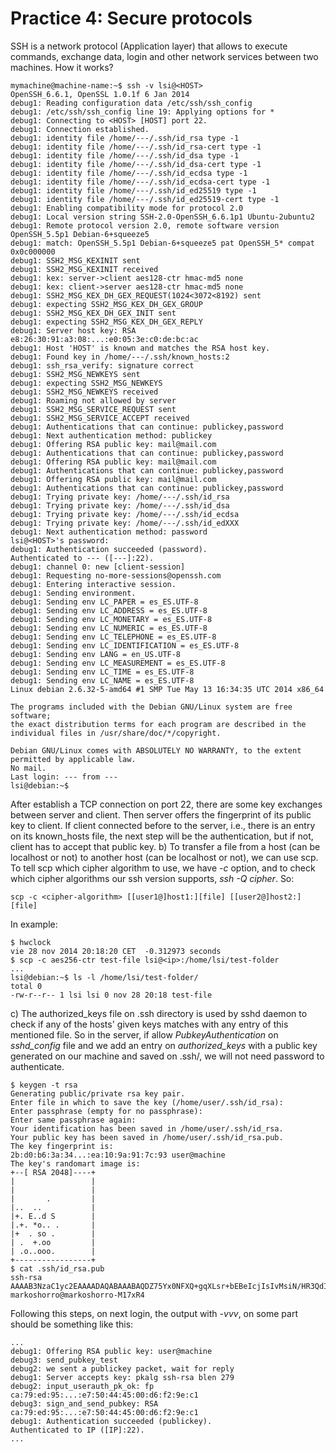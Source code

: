 Practice 4: Secure protocols
============================

SSH is a network protocol (Application layer) that allows to execute commands, exchange data, login and other network services between two machines.
How it works? 

    mymachine@machine-name:~$ ssh -v lsi@<HOST>
    OpenSSH_6.6.1, OpenSSL 1.0.1f 6 Jan 2014
    debug1: Reading configuration data /etc/ssh/ssh_config
    debug1: /etc/ssh/ssh_config line 19: Applying options for *
    debug1: Connecting to <HOST> [HOST] port 22.
    debug1: Connection established.
    debug1: identity file /home/---/.ssh/id_rsa type -1
    debug1: identity file /home/---/.ssh/id_rsa-cert type -1
    debug1: identity file /home/---/.ssh/id_dsa type -1
    debug1: identity file /home/---/.ssh/id_dsa-cert type -1
    debug1: identity file /home/---/.ssh/id_ecdsa type -1
    debug1: identity file /home/---/.ssh/id_ecdsa-cert type -1
    debug1: identity file /home/---/.ssh/id_ed25519 type -1
    debug1: identity file /home/---/.ssh/id_ed25519-cert type -1
    debug1: Enabling compatibility mode for protocol 2.0
    debug1: Local version string SSH-2.0-OpenSSH_6.6.1p1 Ubuntu-2ubuntu2
    debug1: Remote protocol version 2.0, remote software version OpenSSH_5.5p1 Debian-6+squeeze5
    debug1: match: OpenSSH_5.5p1 Debian-6+squeeze5 pat OpenSSH_5* compat 0x0c000000
    debug1: SSH2_MSG_KEXINIT sent
    debug1: SSH2_MSG_KEXINIT received
    debug1: kex: server->client aes128-ctr hmac-md5 none
    debug1: kex: client->server aes128-ctr hmac-md5 none
    debug1: SSH2_MSG_KEX_DH_GEX_REQUEST(1024<3072<8192) sent
    debug1: expecting SSH2_MSG_KEX_DH_GEX_GROUP
    debug1: SSH2_MSG_KEX_DH_GEX_INIT sent
    debug1: expecting SSH2_MSG_KEX_DH_GEX_REPLY
    debug1: Server host key: RSA e8:26:30:91:a3:08:...:e0:05:3e:c0:de:bc:ac
    debug1: Host 'HOST' is known and matches the RSA host key.
    debug1: Found key in /home/---/.ssh/known_hosts:2
    debug1: ssh_rsa_verify: signature correct
    debug1: SSH2_MSG_NEWKEYS sent
    debug1: expecting SSH2_MSG_NEWKEYS
    debug1: SSH2_MSG_NEWKEYS received
    debug1: Roaming not allowed by server
    debug1: SSH2_MSG_SERVICE_REQUEST sent
    debug1: SSH2_MSG_SERVICE_ACCEPT received
    debug1: Authentications that can continue: publickey,password
    debug1: Next authentication method: publickey
    debug1: Offering RSA public key: mail@mail.com
    debug1: Authentications that can continue: publickey,password
    debug1: Offering RSA public key: mail@mail.com
    debug1: Authentications that can continue: publickey,password
    debug1: Offering RSA public key: mail@mail.com
    debug1: Authentications that can continue: publickey,password
    debug1: Trying private key: /home/---/.ssh/id_rsa 
    debug1: Trying private key: /home/---/.ssh/id_dsa
    debug1: Trying private key: /home/---/.ssh/id_ecdsa
    debug1: Trying private key: /home/---/.ssh/id_edXXX
    debug1: Next authentication method: password
    lsi@<HOST>'s password: 
    debug1: Authentication succeeded (password).
    Authenticated to --- ([---]:22).
    debug1: channel 0: new [client-session]
    debug1: Requesting no-more-sessions@openssh.com
    debug1: Entering interactive session.
    debug1: Sending environment.
    debug1: Sending env LC_PAPER = es_ES.UTF-8
    debug1: Sending env LC_ADDRESS = es_ES.UTF-8
    debug1: Sending env LC_MONETARY = es_ES.UTF-8
    debug1: Sending env LC_NUMERIC = es_ES.UTF-8
    debug1: Sending env LC_TELEPHONE = es_ES.UTF-8
    debug1: Sending env LC_IDENTIFICATION = es_ES.UTF-8
    debug1: Sending env LANG = en_US.UTF-8
    debug1: Sending env LC_MEASUREMENT = es_ES.UTF-8
    debug1: Sending env LC_TIME = es_ES.UTF-8
    debug1: Sending env LC_NAME = es_ES.UTF-8
    Linux debian 2.6.32-5-amd64 #1 SMP Tue May 13 16:34:35 UTC 2014 x86_64
    
    The programs included with the Debian GNU/Linux system are free software;
    the exact distribution terms for each program are described in the
    individual files in /usr/share/doc/*/copyright.
    
    Debian GNU/Linux comes with ABSOLUTELY NO WARRANTY, to the extent
    permitted by applicable law.
    No mail.
    Last login: --- from ---
    lsi@debian:~$

After establish a TCP connection on port 22, there are some key exchanges between server and client. Then server offers the fingerprint of its public key to client. If client connected before to the server, i.e., there is an entry on its known\_hosts file, the next step  will be the authentication, but if not, client has to accept that public key.
b) To transfer a file from a host (can be localhost or not) to another host (can be localhost or not), we can use scp. To tell scp which cipher algorithm to use, we have _-c_ option, and to check which cipher algorithms our ssh version supports, _ssh -Q cipher_. So:

    scp -c <cipher-algorithm> [[user1@]host1:][file] [[user2@]host2:][file]

In example:

    $ hwclock
    vie 28 nov 2014 20:18:20 CET  -0.312973 seconds
    $ scp -c aes256-ctr test-file lsi@<ip>:/home/lsi/test-folder
    ...
    lsi@debian:~$ ls -l /home/lsi/test-folder/
    total 0
    -rw-r--r-- 1 lsi lsi 0 nov 28 20:18 test-file

c) The authorized\_keys file on .ssh directory is used by sshd daemon to check if any of the hosts' given keys matches with any entry of this mentioned file.
So in the server, if allow _PubkeyAuthentication_ on _sshd\_config_ file and we add an entry on _authorized\_keys_ with a public key generated on our machine and saved on .ssh/, we will not need password to authenticate.

    $ keygen -t rsa
    Generating public/private rsa key pair.
    Enter file in which to save the key (/home/user/.ssh/id_rsa):     
    Enter passphrase (empty for no passphrase): 
    Enter same passphrase again: 
    Your identification has been saved in /home/user/.ssh/id_rsa.
    Your public key has been saved in /home/user/.ssh/id_rsa.pub.
    The key fingerprint is:
    2b:d0:b6:3a:34...:ea:10:9a:91:7c:93 user@machine
    The key's randomart image is:
    +--[ RSA 2048]----+
    |                 |
    |                 |
    |       .         |
    |..  ..           |
    |+. E..d S        |
    |.+. *o.. .       |
    |+  . so .        |
    | .  +.oo         |
    | .o..ooo.        |
    +-----------------+
    $ cat .ssh/id_rsa.pub 
    ssh-rsa AAAAB3NzaC1yc2EAAAADAQABAAABAQDZ75Yx0NFXQ+gqXLsr+bEBeIcjIsIvMsiN/HR3QdIiiphI0fK96Vz6mV3vpJZnOi28Ap/P9RxAXp/i+EMXOHAgiHMoMugcB75zAYoJ7D80Q5tfqxAqXqrLg57N1JivVInCKR5+11jUKFWL2QrfEArmICHaAI2+lAXwcVxFmFPVtw7WVzblF28DOLS4hxokCG24szJHk6rssAjGG5J0VcFIGf5ZDZHn38N4WYfYogOLwM6IwPK58zwNRJXWKd7vGn8lZGHasSgJcaqT3KQYA3UKYKGFJeoGIcRJwtunrEpAUz7but1eB1e3OGta2htlx8aLf4XEbUU3lfW5WKoqqKfj markoshorro@markoshorro-M17xR4

Following this steps, on next login, the output with _-vvv_, on some part should be something like this:

    ...
    debug1: Offering RSA public key: user@machine
    debug3: send_pubkey_test
    debug2: we sent a publickey packet, wait for reply
    debug1: Server accepts key: pkalg ssh-rsa blen 279
    debug2: input_userauth_pk_ok: fp ca:79:ed:95:...:e7:50:44:45:00:d6:f2:9e:c1
    debug3: sign_and_send_pubkey: RSA ca:79:ed:95:...:e7:50:44:45:00:d6:f2:9e:c1
    debug1: Authentication succeeded (publickey).
    Authenticated to IP ([IP]:22).
    ...







